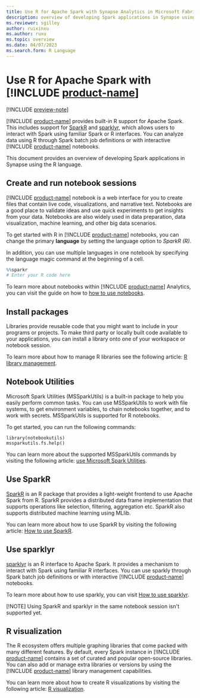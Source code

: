 ```yaml
---
title: Use R for Apache Spark with Synapse Analytics in Microsoft Fabric
description: overview of developing Spark applications in Synapse using the R language.
ms.reviewer: sgilley
author: ruixinxu
ms.author: ruxu
ms.topic: overview 
ms.date: 04/07/2023
ms.search.form: R Language
---
```


# Use R for Apache Spark with [!INCLUDE [product-name](../includes/product-name.md)]


[!INCLUDE [preview-note](../includes/preview-note.md)]

[!INCLUDE [product-name](../includes/product-name.md)] provides built-in R support for Apache Spark. This includes support for [SparkR](https://spark.apache.org/docs/latest/sparkr.html) and [sparklyr](https://spark.rstudio.com/), which allows users to interact with Spark using familiar Spark or R interfaces. You can analyze data using R through Spark batch job definitions or with interactive [!INCLUDE [product-name](../includes/product-name.md)] notebooks. 

This document provides an overview of developing Spark applications in Synapse using the R language. 

## Create and run notebook sessions

[!INCLUDE [product-name](../includes/product-name.md)] notebook is a web interface for you to create files that contain live code, visualizations, and narrative text. Notebooks are a good place to validate ideas and use quick experiments to get insights from your data. Notebooks are also widely used in data preparation, data visualization, machine learning, and other big data scenarios.

To get started with R in [!INCLUDE [product-name](../includes/product-name.md)] notebooks, you can change the primary **language** by setting the language option to _SparkR (R)_.

In addition, you can use multiple languages in one notebook by specifying the language magic command at the beginning of a cell.

```R
%%sparkr
# Enter your R code here
```
To learn more about notebooks within [!INCLUDE [product-name](../includes/product-name.md)] Analytics, you can visit the guide on how to [how to use notebooks](../data-engineering/how-to-use-notebook.md).

## Install packages

Libraries provide reusable code that you might want to include in your programs or projects. To make third party or locally built code available to your applications, you can install a library onto one of your workspace or notebook session. 

To learn more about how to manage R libraries see the following article: [R library management](./r-library-management.md).

## Notebook Utilities
Microsoft Spark Utilities (MSSparkUtils) is a built-in package to help you easily perform common tasks. You can use MSSparkUtils to work with file systems, to get environment variables, to chain notebooks together, and to work with secrets. MSSparkUtils is supported for R notebooks.

To get started, you can run the following commands:

```SparkR
library(notebookutils)
mssparkutils.fs.help()
```
You can learn more about the supported MSSparkUtils commands by visiting the following article: [use Microsoft Spark Utilities](../data-engineering/microsoft-spark-utilities.md).

## Use SparkR

[SparkR](https://spark.apache.org/docs/latest/sparkr.html) is an R package that provides a light-weight frontend to use Apache Spark from R. SparkR provides a distributed data frame implementation that supports operations like selection, filtering, aggregation etc. SparkR also supports distributed machine learning using MLlib.

You can learn more about how to use SparkR by visiting the following article: [How to use SparkR](./r-use-sparkr.md).

## Use sparklyr
[sparklyr](https://spark.rstudio.com/) is an R interface to Apache Spark. It provides a mechanism to interact with Spark using familiar R interfaces. You can use sparkly through Spark batch job definitions or with interactive [!INCLUDE [product-name](../includes/product-name.md)] notebooks. 

To learn more about how to use sparkly, you can visit [How to use sparklyr](./r-use-sparklyr.md).

[!NOTE] Using SparkR and sparklyr in the same notebook session isn't supported yet.

## R visualization 
The R ecosystem offers multiple graphing libraries that come packed with many different features. By default, every Spark instance in [!INCLUDE [product-name](../includes/product-name.md)] contains a set of curated and popular open-source libraries. You can also add or manage extra libraries or versions by using the [!INCLUDE [product-name](../includes/product-name.md)] library management capabilities.

You can learn more about how to create R visualizations by visiting the following article: [R visualization](./r-visualization.md).


